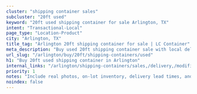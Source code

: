```yaml
---
cluster: "shipping container sales"
subcluster: "20ft used"
keyword: "20ft used shipping container for sale Arlington, TX"
intent: "Transactional-Local"
page_type: "Location-Product"
city: "Arlington, TX"
title_tag: "Arlington 20ft shipping container for sale | LC Container"
meta_description: "Buy used 20ft shipping container sale with local delivery in Arlington, TX. LC Container — local Since 2003. Request a fast quote today."
url_slug: "/arlington/buy/20ft/shipping-containers/used"
h1: "Buy 20ft used shipping container in Arlington"
internal_links: "/arlington/shipping-containers/sales,/delivery,/modifications"
priority: 1
notes: "Include real photos, on-lot inventory, delivery lead times, and financing info."
noindex: false
---
```


<!-- TODO: Add unique city/inventory copy, images, and internal links here. -->

